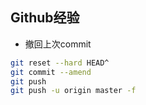 ## Github经验

- 撤回上次commit
```bash
git reset --hard HEAD^
git commit --amend
git push
git push -u origin master -f 

```